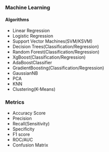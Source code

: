### Machine Learning
#### Algorithms

* Linear Regression
* Logistic Regression
* Support Vector Machines(SVM/KSVM)
* Decision Trees(Classification/Regression)
* Random Forest(Classification/Regression)
* XgBoost(Classification/Regression)
* AdaBoostClassifier
* GradientBoosting(Classification/Regression)
* GaussianNB
* PCA
* KNN
* Clustering(K-Means)


### Metrics

* Accuracy Score
* Precision
* Recall(Sensitivity)
* Specificity
* F1 score
* ROC/AUC
* Confusion Matrix


